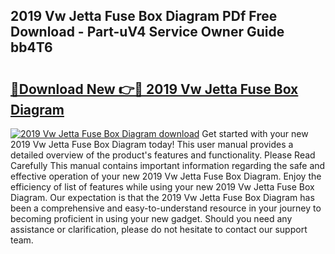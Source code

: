 ## 2019 Vw Jetta Fuse Box Diagram PDf Free Download - Part-uV4 Service Owner Guide bb4T6

# <h2><a href="http://dfoud3.blite.top/?on=2019+Vw+Jetta+Fuse+Box+Diagram">🔗Download New 👉🔴 2019 Vw Jetta Fuse Box Diagram</a></h2>

[![2019 Vw Jetta Fuse Box Diagram download](https://i.imgur.com/lujVjoI.png)](http://dfoud3.blite.top/?on=2019+Vw+Jetta+Fuse+Box+Diagram)
Get started with your new 2019 Vw Jetta Fuse Box Diagram today! This user manual provides a detailed overview of the product's features and functionality. Please Read Carefully This manual contains important information regarding the safe and effective operation of your new 2019 Vw Jetta Fuse Box Diagram. Enjoy the efficiency of list of features while using your new 2019 Vw Jetta Fuse Box Diagram. Our expectation is that the 2019 Vw Jetta Fuse Box Diagram has been a comprehensive and easy-to-understand resource in your journey to becoming proficient in using your new gadget. Should you need any assistance or clarification, please do not hesitate to contact our support team.
